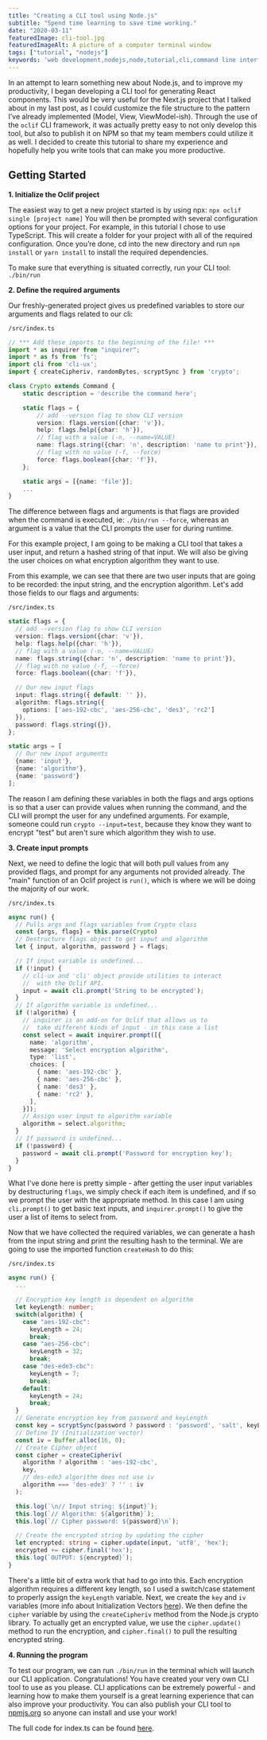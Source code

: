 ```yaml
---
title: "Creating a CLI tool using Node.js"
subtitle: "Spend time learning to save time working."
date: "2020-03-11"
featuredImage: cli-tool.jpg
featuredImageAlt: A picture of a computer terminal window
tags: ["tutorial", "nodejs"]
keywords: 'web development,nodejs,node,tutorial,cli,command line interface,oclif,typescript,javascript,cli-ux,npm,github,git,npm package'
---
```

In an attempt to learn something new about Node.js, and to improve my productivity, I began developing a CLI tool for generating React components. This would be very useful for the Next.js project that I talked about in my last post, as I could customize the file structure to the pattern I’ve already implemented (Model, View, ViewModel-ish).<!-- end -->  Through the use of the `oclif` CLI framework, it was actually pretty easy to not only develop this tool, but also to publish it on NPM so that my team members could utilize it as well. I decided to create this tutorial to share my experience and hopefully help you write tools that can make you more productive.

## Getting Started
**1. Initialize the Oclif project**

The easiest way to get a new project started is by using npx:
`npx oclif single [project name]`
You will then be prompted with several configuration options for your project. For example, in this tutorial I chose to use TypeScript. This will create a folder for your project with all of the required configuration.  Once you’re done, cd into the new directory and run
`npm install`  or `yarn install` to install the required dependencies.

To make sure that everything is situated correctly, run your CLI tool:
`./bin/run`

**2. Define the required arguments**

Our freshly-generated project gives us predefined variables to store our arguments and flags related to our cli:

`/src/index.ts`
```ts
// *** Add these imports to the beginning of the file! ***
import * as inquirer from "inquirer";
import * as fs from 'fs';
import cli from 'cli-ux';
import { createCipheriv, randomBytes, scryptSync } from 'crypto';

class Crypto extends Command {
    static description = 'describe the command here';

    static flags = {
        // add --version flag to show CLI version
        version: flags.version({char: 'v'}),
        help: flags.help({char: 'h'}),
        // flag with a value (-n, --name=VALUE)
        name: flags.string({char: 'n', description: 'name to print'}),
        // flag with no value (-f, --force)
        force: flags.boolean({char: 'f'}),
    };

    static args = [{name: 'file'}];
    ...
}
```
The difference between flags and arguments is that flags are provided when the command is executed, ie: `./bin/run --force`, whereas an argument is a value that the CLI prompts the user for during runtime.

For this example project, I am going to be making a CLI tool that takes a user input, and return a hashed string of that input. We will also be giving the user choices on what encryption algorithm they want to use.

From this example, we can see that there are two user inputs that are going to be recorded: the input string, and the encryption algorithm. Let's add those fields to our flags and arguments:

`/src/index.ts`
```ts
static flags = {
  // add --version flag to show CLI version
  version: flags.version({char: 'v'}),
  help: flags.help({char: 'h'}),
  // flag with a value (-n, --name=VALUE)
  name: flags.string({char: 'n', description: 'name to print'}),
  // flag with no value (-f, --force)
  force: flags.boolean({char: 'f'}),

  // Our new input flags
  input: flags.string({ default: '' }),
  algorithm: flags.string({
    options: ['aes-192-cbc', 'aes-256-cbc', 'des3', 'rc2']
  }),
  password: flags.string({}),
};

static args = [
  // Our new input arguments
  {name: 'input'},
  {name: 'algorithm'},
  {name: 'password'}
];
```

The reason I am defining these variables in both the flags and args options is so that a user can provide values when running the command, and the CLI will prompt the user for any undefined arguments. For example, someone could run `crypto --input=test`, because they know they want to encrypt "test" but aren't sure which algorithm they wish to use.

**3. Create input prompts**

Next, we need to define the logic that will both pull values from any provided flags, and prompt for any arguments not provided already. The "main" function of an Oclif project is `run()`, which is where we will be doing the majority of our work.

`/src/index.ts`
```ts
async run() {
  // Pulls args and flags variables from Crypto class
  const {args, flags} = this.parse(Crypto)
  // Destructure flags object to get input and algorithm
  let { input, algorithm, password } = flags;

  // If input variable is undefined...
  if (!input) {
    // cli-ux and 'cli' object provide utilities to interact
    //  with the Oclif API.
    input = await cli.prompt('String to be encrypted');
  }
  // If algorithm variable is undefined...
  if (!algorithm) {
    // inquirer is an add-on for Oclif that allows us to
    //  take different kinds of input - in this case a list
    const select = await inquirer.prompt([{
      name: 'algorithm',
      message: 'Select encryption algorithm',
      type: 'list',
      choices: [
        { name: 'aes-192-cbc' },
        { name: 'aes-256-cbc' },
        { name: 'des3' },
        { name: 'rc2' },
      ],
    }]);
    // Assign user input to algorithm variable
    algorithm = select.algorithm;
  }
  // If password is undefined...
  if (!password) {
    password = await cli.prompt('Password for encryption key');
  }
}
```
What I've done here is pretty simple - after getting the user input variables by destructuring `flags`, we simply check if each item is undefined, and if so we prompt the user with the appropriate method. In this case I am using `cli.prompt()` to get basic text inputs, and `inquirer.prompt()` to give the user a list of items to select from.

Now that we have collected the required variables, we can generate a hash from the input string and print the resulting hash to the terminal. We are going to use the imported function `createHash` to do this:

`/src/index.ts`
```ts
async run() {
  ...

  // Encryption key length is dependent on algorithm
  let keyLength: number;
  switch(algorithm) {
    case "aes-192-cbc":
      keyLength = 24;
      break;
    case "aes-256-cbc":
      keyLength = 32;
      break;
    case "des-ede3-cbc":
      keyLength = 7;
      break;
    default:
      keyLength = 24;
      break;
  }
  // Generate encryption key from password and keyLength
  const key = scryptSync(password ? password : 'password', 'salt', keyLength);
  // Define IV (Initialization vector)
  const iv = Buffer.alloc(16, 0);
  // Create Cipher object
  const cipher = createCipheriv(
    algorithm ? algorithm : 'aes-192-cbc',
    key,
    // des-ede3 algorithm does not use iv
    algorithm === 'des-ede3' ? '' : iv
  );

  this.log(`\n// Input string: ${input}`);
  this.log(`// Algorithm: ${algorithm}`);
  this.log(`// Cipher password: ${password}\n`);

  // Create the encrypted string by updating the cipher
  let encrypted: string = cipher.update(input, 'utf8', 'hex');
  encrypted += cipher.final('hex');
  this.log(`OUTPUT: ${encrypted}`);
}
```

There's a little bit of extra work that had to go into this. Each encryption algorithm requires a different key length, so I used a switch/case statement to properly assign the `keyLength` variable. Next, we create the `key` and `iv` variables (more info about Initialization Vectors [here](https://en.wikipedia.org/wiki/Initialization_vector)). We then define the `cipher` variable by using the `createCipheriv` method from the Node.js crypto library. To actually get an encrypted value, we use the `cipher.update()` method to run the encryption, and `cipher.final()` to pull the resulting encrypted string.

**4. Running the program**

To test our program, we can run `./bin/run` in the terminal which will launch our CLI application. Congratulations! You have created your very own CLI tool to use as you please. CLI applications can be extremely powerful - and learning how to make them yourself is a great learning experience that can also improve your productivity. You can also publish your CLI tool to [npmjs.org](https://npmjs.org/) so anyone can install and use your work!

The full code for index.ts can be found [here](https://gist.github.com/dan-valinotti/6f7499d8e7a59d32f85740486ef4ba28).
